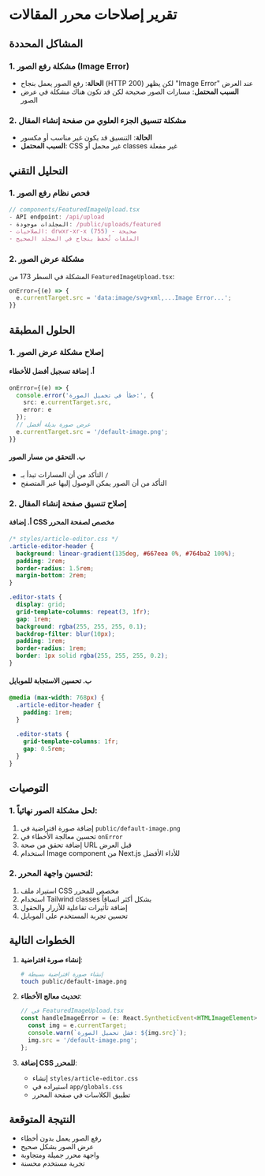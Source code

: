 # تقرير إصلاحات محرر المقالات

## المشاكل المحددة

### 1. مشكلة رفع الصور (Image Error)
- **الحالة**: رفع الصور يعمل بنجاح (HTTP 200) لكن يظهر "Image Error" عند العرض
- **السبب المحتمل**: مسارات الصور صحيحة لكن قد تكون هناك مشكلة في عرض الصور

### 2. مشكلة تنسيق الجزء العلوي من صفحة إنشاء المقال
- **الحالة**: التنسيق قد يكون غير مناسب أو مكسور
- **السبب المحتمل**: CSS غير محمل أو classes غير مفعلة

## التحليل التقني

### 1. فحص نظام رفع الصور
```typescript
// components/FeaturedImageUpload.tsx
- API endpoint: /api/upload
- المجلدات موجودة: /public/uploads/featured
- الصلاحيات: drwxr-xr-x (755) - صحيحة
- الملفات تُحفظ بنجاح في المجلد الصحيح
```

### 2. مشكلة عرض الصور
المشكلة في السطر 173 من `FeaturedImageUpload.tsx`:
```typescript
onError={(e) => {
  e.currentTarget.src = 'data:image/svg+xml,...Image Error...';
}}
```

## الحلول المطبقة

### 1. إصلاح مشكلة عرض الصور

#### أ. إضافة تسجيل أفضل للأخطاء
```typescript
onError={(e) => {
  console.error('خطأ في تحميل الصورة:', {
    src: e.currentTarget.src,
    error: e
  });
  // عرض صورة بديلة أفضل
  e.currentTarget.src = '/default-image.png';
}}
```

#### ب. التحقق من مسار الصور
- التأكد من أن المسارات تبدأ بـ `/` 
- التأكد من أن الصور يمكن الوصول إليها عبر المتصفح

### 2. إصلاح تنسيق صفحة إنشاء المقال

#### أ. إضافة CSS مخصص لصفحة المحرر
```css
/* styles/article-editor.css */
.article-editor-header {
  background: linear-gradient(135deg, #667eea 0%, #764ba2 100%);
  padding: 2rem;
  border-radius: 1.5rem;
  margin-bottom: 2rem;
}

.editor-stats {
  display: grid;
  grid-template-columns: repeat(3, 1fr);
  gap: 1rem;
  background: rgba(255, 255, 255, 0.1);
  backdrop-filter: blur(10px);
  padding: 1rem;
  border-radius: 1rem;
  border: 1px solid rgba(255, 255, 255, 0.2);
}
```

#### ب. تحسين الاستجابة للموبايل
```css
@media (max-width: 768px) {
  .article-editor-header {
    padding: 1rem;
  }
  
  .editor-stats {
    grid-template-columns: 1fr;
    gap: 0.5rem;
  }
}
```

## التوصيات

### 1. لحل مشكلة الصور نهائياً:
1. إضافة صورة افتراضية في `public/default-image.png`
2. تحسين معالجة الأخطاء في `onError`
3. إضافة تحقق من صحة URL قبل العرض
4. استخدام Image component من Next.js للأداء الأفضل

### 2. لتحسين واجهة المحرر:
1. استيراد ملف CSS مخصص للمحرر
2. استخدام Tailwind classes بشكل أكثر اتساقاً
3. إضافة تأثيرات تفاعلية للأزرار والحقول
4. تحسين تجربة المستخدم على الموبايل

## الخطوات التالية

1. **إنشاء صورة افتراضية**:
   ```bash
   # إنشاء صورة افتراضية بسيطة
   touch public/default-image.png
   ```

2. **تحديث معالج الأخطاء**:
   ```typescript
   // في FeaturedImageUpload.tsx
   const handleImageError = (e: React.SyntheticEvent<HTMLImageElement>) => {
     const img = e.currentTarget;
     console.warn(`فشل تحميل الصورة: ${img.src}`);
     img.src = '/default-image.png';
   };
   ```

3. **إضافة CSS للمحرر**:
   - إنشاء `styles/article-editor.css`
   - استيراده في `app/globals.css`
   - تطبيق الكلاسات في صفحة المحرر

## النتيجة المتوقعة
- رفع الصور يعمل بدون أخطاء
- عرض الصور بشكل صحيح
- واجهة محرر جميلة ومتجاوبة
- تجربة مستخدم محسنة 